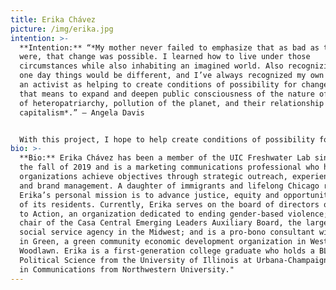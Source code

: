 ```yaml
---
title: Erika Chávez
picture: /img/erika.jpg
intention: >-
  **Intention:** “*My mother never failed to emphasize that as bad as things
  were, that change was possible. I learned how to live under those
  circumstances while also inhabiting an imagined world. Also recognizing that
  one day things would be different, and I’ve always recognized my own role as
  an activist as helping to create conditions of possibility for change. And
  that means to expand and deepen public consciousness of the nature of racism,
  of heteropatriarchy, pollution of the planet, and their relationship to global
  capitalism*.” – Angela Davis


  With this project, I hope to help create conditions of possibility for change that expand our understanding of the Chicago River, dismantle systems that disproportionately burden Black and brown communities along its bank, and challenge us to wildly reimagine what’s possible. Through a deepening of our collective consciousness on issues of slow violence and environmental justice, we are empowered to make connections that make an imagined world a reality and compelled to move beyond the transactional toward the relational. We begin to see that the outcomes of slow violence are just as harmful, rampant and far-reaching as those of fast violence, structural racism and inequity. The river wants to flow forward. We can change course too.
bio: >-
  **Bio:** Erika Chávez has been a member of the UIC Freshwater Lab since
  the fall of 2019 and is a marketing communications professional who helps
  organizations achieve objectives through strategic outreach, experience design
  and brand management. A daughter of immigrants and lifelong Chicago resident,
  Erika’s personal mission is to advance justice, equity and opportunity for all
  of its residents. Currently, Erika serves on the board of directors of Healing
  to Action, an organization dedicated to ending gender-based violence; is the
  chair of the Casa Central Emerging Leaders Auxiliary Board, the largest Latinx
  social service agency in the Midwest; and is a pro-bono consultant with Blacks
  in Green, a green community economic development organization in West
  Woodlawn. Erika is a first-generation college graduate who holds a BLAS in
  Political Science from the University of Illinois at Urbana-Champaign and a MS
  in Communications from Northwestern University."
---
```

